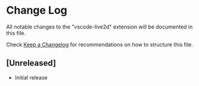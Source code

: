 # Change Log

All notable changes to the "vscode-live2d" extension will be documented in this file.

Check [Keep a Changelog](http://keepachangelog.com/) for recommendations on how to structure this file.

## [Unreleased]

- Initial release
